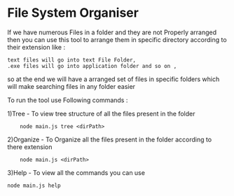
# File System Organiser

If we have numerous Files in a folder and they are not Properly arranged then you can use this tool to arrange them in specific directory according to their extension like :
   
    text files will go into text File Folder,
    .exe files will go into application folder and so on ,
so at the end we will have a arranged set of files in specific folders which will make searching files in any folder easier


To run the tool use Following commands :

 1)Tree - To view tree structure of all the files present in the folder
        
        node main.js tree <dirPath>


2)Organize - To Organize all the files present in the folder according to there extension

        node main.js <dirPath>
3)Help - To view all the commands you can use

    node main.js help
